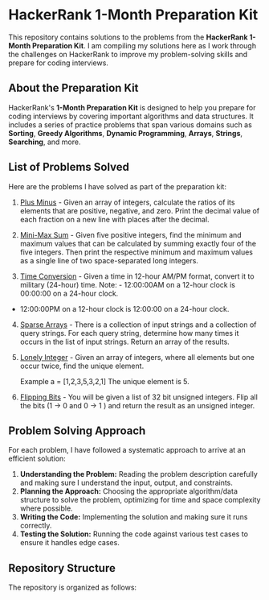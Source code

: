# HackerRank 1-Month Preparation Kit

This repository contains solutions to the problems from the **HackerRank 1-Month Preparation Kit**. I am compiling my solutions here as I work through the challenges on HackerRank to improve my problem-solving skills and prepare for coding interviews.

## About the Preparation Kit

HackerRank's **1-Month Preparation Kit** is designed to help you prepare for coding interviews by covering important algorithms and data structures. It includes a series of practice problems that span various domains such as **Sorting**, **Greedy Algorithms**, **Dynamic Programming**, **Arrays**, **Strings**, **Searching**, and more.

## List of Problems Solved

Here are the problems I have solved as part of the preparation kit:

1. [Plus Minus](#) - Given an array of integers, calculate the ratios of its elements that are positive, negative, and zero. Print the decimal value of each fraction on a new line with  places after the decimal.

2. [Mini-Max Sum](#) - Given five positive integers, find the minimum and maximum values that can be calculated by summing exactly four of the five integers. Then print the respective minimum and maximum values as a single line of two space-separated long integers.

3. [Time Conversion](#) - Given a time in 12-hour AM/PM format, convert it to military (24-hour) time.
Note: - 12:00:00AM on a 12-hour clock is 00:00:00 on a 24-hour clock.
- 12:00:00PM on a 12-hour clock is 12:00:00 on a 24-hour clock.

4. [Sparse Arrays](#) - There is a collection of input strings and a collection of query strings. For each query string, determine how many times it occurs in the list of input strings. Return an array of the results.

5. [Lonely Integer](#) - Given an array of integers, where all elements but one occur twice, find the unique element.

    Example
    a = [1,2,3,5,3,2,1]
    The unique element is 5.

6. [Flipping Bits](#) - You will be given a list of 32 bit unsigned integers. Flip all the bits (1 -> 0 and 0 -> 1 ) and return the result as an unsigned integer.


## Problem Solving Approach

For each problem, I have followed a systematic approach to arrive at an efficient solution:

1. **Understanding the Problem:** Reading the problem description carefully and making sure I understand the input, output, and constraints.
2. **Planning the Approach:** Choosing the appropriate algorithm/data structure to solve the problem, optimizing for time and space complexity where possible.
3. **Writing the Code:** Implementing the solution and making sure it runs correctly.
4. **Testing the Solution:** Running the code against various test cases to ensure it handles edge cases.

## Repository Structure

The repository is organized as follows:

